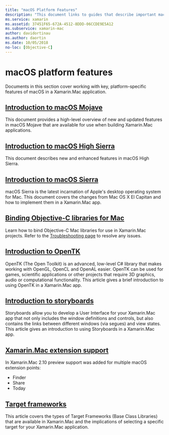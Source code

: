```yaml
---
title: "macOS Platform Features"
description: "This document links to guides that describe important macOS and Xamarin.Mac platform features: OpenTK, Storyboards, extensions, and more."
ms.service: xamarin
ms.assetid: 37451F65-672A-4512-8DDD-06CCDE9E5A12
ms.subservice: xamarin-mac
author: davidortinau
ms.author: daortin
ms.date: 10/05/2018
no-loc: [Objective-C]
---
```


# macOS platform features

Documents in this section cover working with key, platform-specific features of macOS in a Xamarin.Mac application.

## [Introduction to macOS Mojave](~/mac/platform/introduction-to-macos-mojave/index.md)

This document provides a high-level overview of new and updated features in
macOS Mojave that are available for use when building Xamarin.Mac
applications.

## [Introduction to macOS High Sierra](~/mac/platform/introduction-to-macos-high-sierra/index.md)

This document describes new and enhanced features in macOS High Sierra.

## [Introduction to macOS Sierra](~/mac/platform/introduction-to-macos-sierra/index.md)

macOS Sierra is the latest incarnation of Apple's desktop operating system for Mac. This document covers the changes from Mac OS X El Capitan and how to implement them in a Xamarin.Mac app.

## [Binding Objective-C libraries for Mac](binding.md)

Learn how to bind Objective-C Mac libraries for use in Xamarin.Mac projects.
Refer to the [Troubleshooting page](~/cross-platform/macios/binding/troubleshooting.md)
to resolve any issues.

## [Introduction to OpenTK](~/mac/platform/opentk.md)

OpenTK (The Open Toolkit) is an advanced, low-level C# library that makes working with OpenGL, OpenCL and OpenAL easier. OpenTK can be used for games, scientific applications or other projects that require 3D graphics, audio or computational functionality. This article gives a brief introduction to using OpenTK in a Xamarin.Mac app.

## [Introduction to storyboards](~/mac/platform/storyboards/index.md)

Storyboards allow you to develop a User Interface for your Xamarin.Mac app that not only includes the window definitions and controls, but also contains the links between different windows (via segues) and view states. This article gives an introduction to using Storyboards in a Xamarin.Mac app.

## [Xamarin.Mac extension support](~/mac/platform/extensions.md)

In Xamarin.Mac 2.10 preview support was added for multiple macOS extension points:

- Finder
- Share
- Today

## [Target frameworks](~/mac/platform/target-framework.md)

This article covers the types of Target Frameworks (Base Class Libraries) that are available in Xamarin.Mac and the implications of selecting a specific target for your Xamarin.Mac application.
